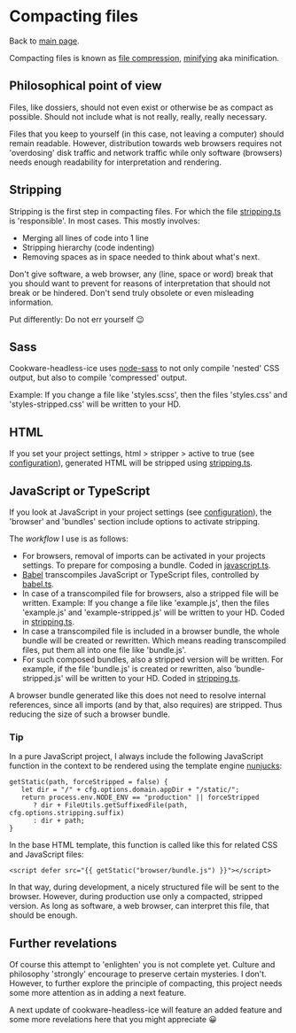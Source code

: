 # Compacting files

Back to [main  page](../README.md).

Compacting files is known as [file compression](https://en.wikipedia.org/wiki/File_compressing), [minifying](https://en.wikipedia.org/wiki/Minification_(programming)) aka minification.


## Philosophical point of view

Files, like dossiers, should not even exist or otherwise be as compact as possible. Should not include what is not really, really, really necessary.

Files that you keep to yourself (in this case, not leaving a computer) should remain readable. However, distribution towards web browsers requires not 'overdosing' disk traffic and network traffic while only software (browsers) needs enough readability for interpretation and rendering.


## Stripping

Stripping is the first step in compacting files. For which the file [stripping.ts](../src/lib/stripping.ts) is 'responsible'. In most cases. This mostly involves:
+ Merging all lines of code into 1 line
+ Stripping hierarchy (code indenting)
+ Removing spaces as in space needed to think about what's next.

Don't give software, a web browser, any (line, space or word) break that you should want to prevent for reasons of interpretation that should not break or be hindered.
Don't send truly obsolete or even misleading information.

Put differently: Do not err yourself 😉


## Sass

Cookware-headless-ice uses [node-sass](https://www.npmjs.com/package/node-sass) to not only compile 'nested' CSS output, but also to compile 'compressed' output.

Example: If you change a file like 'styles.scss', then the files 'styles.css' and 'styles-stripped.css' will be written to your HD.


## HTML

If you set your project settings, html > stripper > active to true (see [configuration](./configuration.md)), generated HTML will be stripped using [stripping.ts](../src/lib/stripping.ts).


## JavaScript or TypeScript

If you look at JavaScript in your project settings (see [configuration](./configuration.md)), the 'browser' and 'bundles' section include options to activate stripping.

The *workflow* I use is as follows:
+ For browsers, removal of imports can be activated in your projects settings. To prepare for composing a bundle. Coded in [javascript.ts](../src/local/javascript.ts).
+ [Babel](https://babeljs.io/docs/en/) transcompiles JavaScript or TypeScript files, controlled by [babel.ts](../src/local/babel.ts).
+ In case of a transcompiled file for browsers, also a stripped file will be written. Example: If you change a file like 'example.js', then the files 'example.js' and 'example-stripped.js' will be written to your HD. Coded in [stripping.ts](../src/lib/stripping.ts).
+ In case a transcompiled file is included in a browser bundle, the whole bundle will be created or rewritten. Which means reading transcompiled files, put them all into one file like 'bundle.js'.
+ For such composed bundles, also a stripped version will be written. For example, if the file 'bundle.js' is created or rewritten, also 'bundle-stripped.js' will be written to your HD. Coded in [stripping.ts](../src/lib/stripping.ts).

A browser bundle generated like this does not need to resolve internal references, since all imports (and by that, also requires) are stripped. Thus reducing the size of such a browser bundle.

### Tip

In a pure JavaScript project, I always include the following JavaScript function in the context to be rendered using the template engine [nunjucks](https://www.npmjs.com/package/nunjucks):

```
getStatic(path, forceStripped = false) {
   let dir = "/" + cfg.options.domain.appDir + "/static/";
   return process.env.NODE_ENV == "production" || forceStripped
      ? dir + FileUtils.getSuffixedFile(path, cfg.options.stripping.suffix)
      : dir + path;
}
```

In the base HTML template, this function is called like this for related CSS and JavaScript files:

```
<script defer src="{{ getStatic("browser/bundle.js") }}"></script>
```

In that way, during development, a nicely structured file will be sent to the browser. However, during production use only a compacted, stripped version. As long as software, a web browser, can interpret this file, that should be enough.


## Further revelations

Of course this attempt to 'enlighten' you is not complete yet. Culture and philosophy 'strongly' encourage to preserve certain mysteries. I don't. However, to further explore the principle of compacting, this project needs some more attention as in adding a next feature.

A next update of cookware-headless-ice will feature an added feature and some more revelations here that you might appreciate 😀
